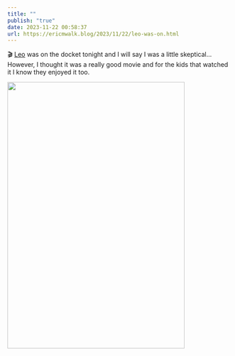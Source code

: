 ```yaml
---
title: ""
publish: "true"
date: 2023-11-22 00:58:37
url: https://ericmwalk.blog/2023/11/22/leo-was-on.html
---
```


🎬 [Leo](https://www.imdb.com/title/tt5755238/) was on the docket tonight and I will say I was a little skeptical... However, I thought it was a really good movie and for the kids that watched it I know they enjoyed it too.

<img src="uploads/2023/images.jpeg" width="399" height="600" alt="">